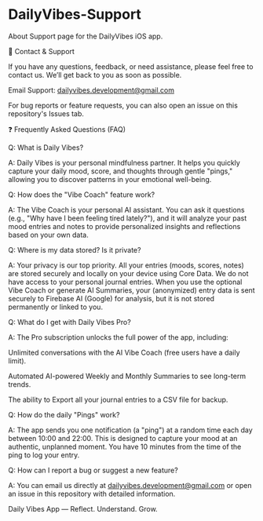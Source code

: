 # DailyVibes-Support
About Support page for the DailyVibes iOS app.


📩 Contact & Support

If you have any questions, feedback, or need assistance, please feel free to contact us.
We’ll get back to you as soon as possible.

Email Support: dailyvibes.development@gmail.com

For bug reports or feature requests, you can also open an issue on this repository's Issues tab.

❓ Frequently Asked Questions (FAQ)

Q: What is Daily Vibes?

A: Daily Vibes is your personal mindfulness partner. It helps you quickly capture your daily mood, score, and thoughts through gentle "pings," allowing you to discover patterns in your emotional well-being.

Q: How does the "Vibe Coach" feature work?

A: The Vibe Coach is your personal AI assistant. You can ask it questions (e.g., "Why have I been feeling tired lately?"), and it will analyze your past mood entries and notes to provide personalized insights and reflections based on your own data.

Q: Where is my data stored? Is it private?

A: Your privacy is our top priority. All your entries (moods, scores, notes) are stored securely and locally on your device using Core Data. We do not have access to your personal journal entries. When you use the optional Vibe Coach or generate AI Summaries, your (anonymized) entry data is sent securely to Firebase AI (Google) for analysis, but it is not stored permanently or linked to you.

Q: What do I get with Daily Vibes Pro?

A: The Pro subscription unlocks the full power of the app, including:

Unlimited conversations with the AI Vibe Coach (free users have a daily limit).

Automated AI-powered Weekly and Monthly Summaries to see long-term trends.

The ability to Export all your journal entries to a CSV file for backup.

Q: How do the daily "Pings" work?

A: The app sends you one notification (a "ping") at a random time each day between 10:00 and 22:00. This is designed to capture your mood at an authentic, unplanned moment. You have 10 minutes from the time of the ping to log your entry.

Q: How can I report a bug or suggest a new feature?

A: You can email us directly at dailyvibes.development@gmail.com or open an issue in this repository with detailed information.

Daily Vibes App — Reflect. Understand. Grow.
